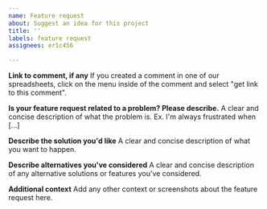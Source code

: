 ```yaml
---
name: Feature request
about: Suggest an idea for this project
title: ''
labels: feature request
assignees: er1c456

---
```

**Link to comment, if any**
If you created a comment in one of our spreadsheets, click on the menu inside of the comment and select "get link to this comment".

**Is your feature request related to a problem? Please describe.**
A clear and concise description of what the problem is. Ex. I'm always frustrated when [...]

**Describe the solution you'd like**
A clear and concise description of what you want to happen.

**Describe alternatives you've considered**
A clear and concise description of any alternative solutions or features you've considered.

**Additional context**
Add any other context or screenshots about the feature request here.
